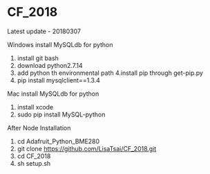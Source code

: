 # CF_2018

Latest update - 20180307

Windows install MySQLdb for python
1. install git bash
2. download python2.7.14
3. add python th environmental path
4.install pip through get-pip.py
5. pip install mysqlclient==1.3.4

Mac install MySQLdb for python
1. install xcode
2. sudo pip install MySQL-python

After Node Installation
1. cd Adafruit_Python_BME280
2. git clone https://github.com/LisaTsai/CF_2018.git
3. cd CF_2018
4. sh setup.sh


